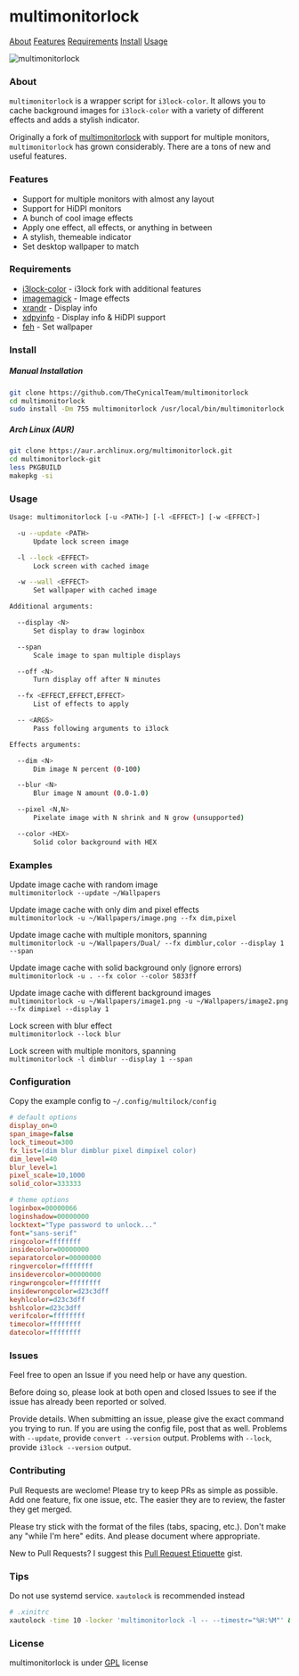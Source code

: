 ﻿# multimonitorlock

[About](#about) [Features](#features) [Requirements](#requirements) [Install](#install) [Usage](#usage)

![multimonitorlock](https://camo.githubusercontent.com/bd90f582f8fea8467dc59b8b9c5f154aa1dff00f/68747470733a2f2f692e696d6775722e636f6d2f4a5a6139644c432e706e67)

### About
`multimonitorlock` is a wrapper script for `i3lock-color`. It allows you to cache background images for `i3lock-color` with a variety of different effects and adds a stylish indicator.

Originally a fork of [multimonitorlock](https://github.com/TheCynicalTeam/multimonitorlock) with support for multiple monitors, `multimonitorlock` has grown considerably. There are a tons of new and useful features.

### Features
- Support for multiple monitors with almost any layout
- Support for HiDPI monitors
- A bunch of cool image effects
- Apply one effect, all effects, or anything in between
- A stylish, themeable indicator
- Set desktop wallpaper to match

### Requirements
- [i3lock-color](https://github.com/PandorasFox/i3lock-color) - i3lock fork with additional features  
- [imagemagick](https://www.imagemagick.org/) - Image effects  
- [xrandr](https://www.x.org/) - Display info  
- [xdpyinfo](https://www.x.org/) - Display info & HiDPI support
- [feh](https://feh.finalrewind.org/) - Set wallpaper  

### Install
##### Manual Installation
```bash
git clone https://github.com/TheCynicalTeam/multimonitorlock
cd multimonitorlock
sudo install -Dm 755 multimonitorlock /usr/local/bin/multimonitorlock
```
##### Arch Linux (AUR)
```bash
git clone https://aur.archlinux.org/multimonitorlock.git
cd multimonitorlock-git
less PKGBUILD
makepkg -si
```

### Usage
```bash
Usage: multimonitorlock [-u <PATH>] [-l <EFFECT>] [-w <EFFECT>]

  -u --update <PATH>
      Update lock screen image

  -l --lock <EFFECT>
      Lock screen with cached image

  -w --wall <EFFECT>
      Set wallpaper with cached image

Additional arguments:

  --display <N>
      Set display to draw loginbox

  --span
      Scale image to span multiple displays

  --off <N>
      Turn display off after N minutes

  --fx <EFFECT,EFFECT,EFFECT>
      List of effects to apply

  -- <ARGS>
      Pass following arguments to i3lock

Effects arguments:

  --dim <N>
      Dim image N percent (0-100)

  --blur <N>
      Blur image N amount (0.0-1.0)

  --pixel <N,N>
      Pixelate image with N shrink and N grow (unsupported)

  --color <HEX>
      Solid color background with HEX
```

### Examples
Update image cache with random image  
`multimonitorlock --update ~/Wallpapers`  

Update image cache with only dim and pixel effects  
`multimonitorlock -u ~/Wallpapers/image.png --fx dim,pixel`  

Update image cache with multiple monitors, spanning  
`multimonitorlock -u ~/Wallpapers/Dual/ --fx dimblur,color --display 1 --span`  

Update image cache with solid background only (ignore errors)  
`multimonitorlock -u . --fx color --color 5833ff`  

Update image cache with different background images  
`multimonitorlock -u ~/Wallpapers/image1.png -u ~/Wallpapers/image2.png --fx dimpixel --display 1`  

Lock screen with blur effect  
`multimonitorlock --lock blur`  

Lock screen with multiple monitors, spanning  
`multimonitorlock -l dimblur --display 1 --span`  

### Configuration
Copy the example config to `~/.config/multilock/config`  
```ini
# default options
display_on=0
span_image=false
lock_timeout=300
fx_list=(dim blur dimblur pixel dimpixel color)
dim_level=40
blur_level=1
pixel_scale=10,1000
solid_color=333333

# theme options
loginbox=00000066
loginshadow=00000000
locktext="Type password to unlock..."
font="sans-serif"
ringcolor=ffffffff
insidecolor=00000000
separatorcolor=00000000
ringvercolor=ffffffff
insidevercolor=00000000
ringwrongcolor=ffffffff
insidewrongcolor=d23c3dff
keyhlcolor=d23c3dff
bshlcolor=d23c3dff
verifcolor=ffffffff
timecolor=ffffffff
datecolor=ffffffff
```

### Issues
Feel free to open an Issue if you need help or have any question.

Before doing so, please look at both open and closed Issues to see if the issue has already been reported or solved.

Provide details. When submitting an issue, please give the exact command you trying to run. If you are using the config file, post that as well. Problems with `--update`, provide `convert --version` output. Problems with `--lock`, provide `i3lock --version` output.

### Contributing
Pull Requests are weclome! Please try to keep PRs as simple as possible. Add one feature, fix one issue, etc. The easier they are to review, the faster they get merged.

Please try stick with the format of the files (tabs, spacing, etc.). Don't make any "while I'm here" edits. And please document where appropriate.

New to Pull Requests? I suggest this [Pull Request Etiquette](https://gist.github.com/mikepea/863f63d6e37281e329f8) gist.

### Tips
Do not use systemd service. `xautolock` is recommended instead  
```bash
# .xinitrc
xautolock -time 10 -locker 'multimonitorlock -l -- --timestr="%H:%M"' &
```

### License
multimonitorlock is under [GPL](https://github.com/TheCynicalTeam/multimonitorlock/blob/multi-monitor/LICENSE) license
